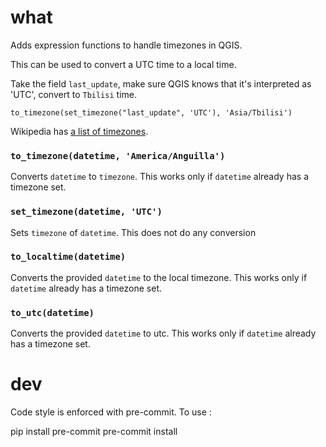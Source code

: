 # what

Adds expression functions to handle timezones in QGIS.

This can be used to convert a UTC time to a local time.

Take the field `last_update`, make sure QGIS knows that it's interpreted as 'UTC', convert to `Tbilisi` time.

```
to_timezone(set_timezone("last_update", 'UTC'), 'Asia/Tbilisi')
```

Wikipedia has [a list of timezones](https://en.wikipedia.org/wiki/List_of_tz_database_time_zones).

### `to_timezone(datetime, 'America/Anguilla')`

Converts `datetime` to `timezone`.
This works only if `datetime` already has a timezone set.

### `set_timezone(datetime, 'UTC')`

Sets `timezone` of `datetime`.
This does not do any conversion

### `to_localtime(datetime)`

Converts the provided `datetime` to the local timezone.
This works only if `datetime` already has a timezone set.

### `to_utc(datetime)`

Converts the provided `datetime` to utc.
This works only if `datetime` already has a timezone set.

# dev

Code style is enforced with pre-commit. To use :

pip install pre-commit
pre-commit install
